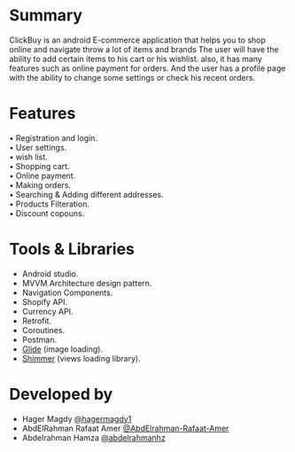 # Summary
ClickBuy is an android E-commerce application that helps you to shop online and navigate throw a lot of items and brands The user will have the ability to add certain items to his cart or his wishlist. also, it has many features such as online payment for orders. And the user has a profile page with the ability to change some settings or check his recent orders.

# Features
• Registration and login.</br>
• User settings.</br>
• wish list.</br>
• Shopping cart.</br>
• Online payment.</br>
• Making orders.</br>
• Searching & Adding different addresses.</br>
• Products Filteration.</br>
• Discount copouns.</br>

# Tools & Libraries
* Android studio.
* MVVM Architecture design pattern.
* Navigation Components.
* Shopify API.
* Currency API.
* Retrofit.
* Coroutines.
* Postman.
* <a href="https://github.com/bumptech/glide">Glide</a> (image loading).
* <a href="https://github.com/facebook/shimmer-android">Shimmer</a> (views loading library).

# Developed by
* Hager Magdy [@hagermagdy1]( https://github.com/hagermagdy1 )
* AbdElRahman Rafaat Amer [@AbdElrahman-Rafaat-Amer ]( https://github.com/AbdElrahman-Rafaat-Amer )
* Abdelrahman Hamza [@abdelrahmanhz]( https://github.com/abdelrahmanhz )
